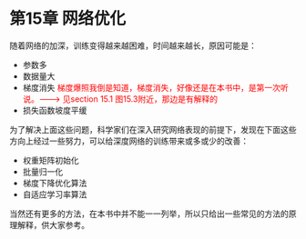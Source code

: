 <!--Copyright © Microsoft Corporation. All rights reserved.
  适用于[License](https://github.com/Microsoft/ai-edu/blob/master/LICENSE.md)版权许可-->

# 第15章 网络优化

随着网络的加深，训练变得越来越困难，时间越来越长，原因可能是：

- 参数多
- 数据量大
- 梯度消失 <font color=red> 梯度爆照我倒是知道，梯度消失，好像还是在本书中，是第一次听说。---> 见section 15.1 图15.3附近，那边是有解释的 </font>
- 损失函数坡度平缓

为了解决上面这些问题，科学家们在深入研究网络表现的前提下，发现在下面这些方向上经过一些努力，可以给深度网络的训练带来或多或少的改善：

- 权重矩阵初始化
- 批量归一化
- 梯度下降优化算法
- 自适应学习率算法

当然还有更多的方法，在本书中并不能一一列举，所以只给出一些常见的方法的原理解释，供大家参考。
